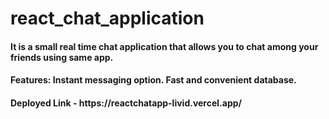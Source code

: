 # react_chat_application
<h4>It is a small real time chat application that allows you to chat among your friends using same app.</h4>
<h4>Features:
Instant messaging option.
Fast and convenient database.</h4>

<h4>Deployed Link - https://reactchatapp-livid.vercel.app/ </h4>
